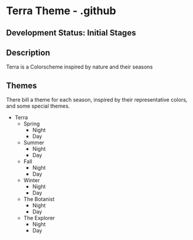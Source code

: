 # Terra Theme - .github

## Development Status: Initial Stages

## Description

Terra is a Colorscheme inspired by nature and their seasons

## Themes

There bill a theme for each season, inspired by their representative colors, and some special themes.

- Terra
  - Spring
    - Night
    - Day
  - Summer
    - Night
    - Day
  - Fall
    - Night
    - Day
  - Winter
    - Night
    - Day
  - The Botanist
    - Night
    - Day
  - The Explorer
    - Night
    - Day
